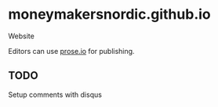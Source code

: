 # moneymakersnordic.github.io
Website

Editors can use [prose.io](http://prose.io/#about) for publishing.

## TODO

Setup comments with disqus